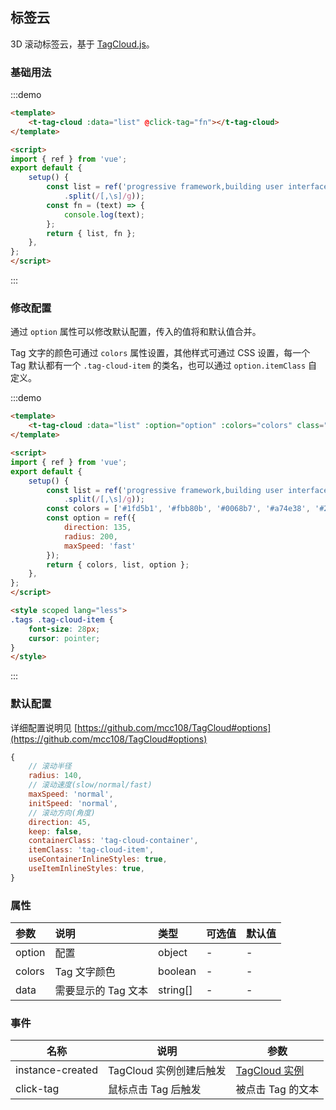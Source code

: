 ## 标签云

3D 滚动标签云，基于 [TagCloud.js](https://github.com/mcc108/TagCloud#optionskeep)。

### 基础用法

:::demo

```html
<template>
	<t-tag-cloud :data="list" @click-tag="fn"></t-tag-cloud>
</template>

<script>
import { ref } from 'vue';
export default {
    setup() {
        const list = ref('progressive framework,building user interfaces,other monolithic frameworks,the view layer only,easy to pick up,integrate with other libraries,Single-Page Applications'
            .split(/[,\s]/g));
        const fn = (text) => {
            console.log(text);
        };
        return { list, fn };
    },
};
</script>

```

:::

### 修改配置

通过 `option` 属性可以修改默认配置，传入的值将和默认值合并。

Tag 文字的颜色可通过 `colors` 属性设置，其他样式可通过 CSS 设置，每一个 Tag 默认都有一个 `.tag-cloud-item` 的类名，也可以通过 `option.itemClass` 自定义。

:::demo

```html
<template>
	<t-tag-cloud :data="list" :option="option" :colors="colors" class="tags"></t-tag-cloud>
</template>

<script>
import { ref } from 'vue';
export default {
    setup() {
        const list = ref('progressive framework,building user interfaces,other monolithic frameworks,the view layer only,easy to pick up,integrate with other libraries,Single-Page Applications'
            .split(/[,\s]/g));
        const colors = ['#1fd5b1', '#fbb80b', '#0068b7', '#a74e38', '#27a4ff'];
        const option = ref({
            direction: 135,
            radius: 200,
            maxSpeed: 'fast'
        });
        return { colors, list, option };
    },
};
</script>

<style scoped lang="less">
.tags .tag-cloud-item {
    font-size: 28px;
    cursor: pointer;
}
</style>

```

:::

### 默认配置

详细配置说明见 [https://github.com/mcc108/TagCloud#options](https://github.com/mcc108/TagCloud#options)

```js
{
    // 滚动半径
    radius: 140,
    // 滚动速度(slow/normal/fast)
    maxSpeed: 'normal',
    initSpeed: 'normal',
    // 滚动方向(角度)
    direction: 45,
    keep: false,
    containerClass: 'tag-cloud-container',
    itemClass: 'tag-cloud-item',
    useContainerInlineStyles: true,
    useItemInlineStyles: true,
}
```

### 属性

| 参数   | 说明                | 类型     | 可选值 | 默认值 |
| :----- | :------------------ | :------- | :----- | :----- |
| option | 配置                | object   | -      | -      |
| colors | Tag 文字颜色        | boolean  | -      | -      |
| data   | 需要显示的 Tag 文本 | string[] | -      | -      |

### 事件

| 名称             | 说明                    | 参数                                                         |
| ---------------- | ----------------------- | ------------------------------------------------------------ |
| instance-created | TagCloud 实例创建后触发 | [TagCloud 实例](https://github.com/mcc108/TagCloud#instance) |
| click-tag        | 鼠标点击 Tag 后触发     | 被点击 Tag 的文本                                            |


